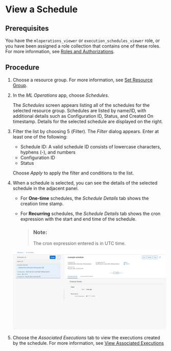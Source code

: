 <!-- loio18570047e4df4bda8074e053a706fd0a -->

<link rel="stylesheet" type="text/css" href="css/sap-icons.css"/>

# View a Schedule



<a name="loio18570047e4df4bda8074e053a706fd0a__prereq_nv2_wwp_kwb"/>

## Prerequisites

You have the `mloperations_viewer` or `execution_schedules_viewer` role, or you have been assigned a role collection that contains one of these roles. For more information, see [Roles and Authorizations](security-e4cf710.md#loio4ef8499d7a4945ec854e3b4590830bcc).



## Procedure

1.  Choose a resource group. For more information, see [Set Resource Group](set-resource-group-0c07728.md#loio0c077289f29d4147921fb07ab0f68b7f).

2.  In the *ML Operations* app, choose *Schedules*.

    The *Schedules* screen appears listing all of the schedules for the selected resource group. Schedules are listed by name/ID, with additional details such as Configuration ID, Status, and Created On timestamp. Details for the selected schedule are displayed on the right.

3.  Filter the list by choosing <span class="SAP-icons-V5"></span> \(Filter\). The *Filter* dialog appears. Enter at least one of the following:

    -   Schedule ID: A valid schedule ID consists of lowercase characters, hyphens \(-\), and numbers
    -   Configuration ID
    -   Status

    Choose *Apply* to apply the filter and conditions to the list.

4.  When a schedule is selected, you can see the details of the selected schedule in the adjacent panel.

    -   For **One-time** schedules, the *Schedule Details* tab shows the creation time stamp.
    -   For **Recurring** schedules, the *Schedule Details* tab shows the cron expression with the start and end time of the schedule.

        > ### Note:  
        > The cron expression entered is in UTC time.


    ![](images/View_Schedule_Details_d5592c2.png)

5.  Choose the *Associated Executions* tab to view the executions created by the schedule. For more information, see [View Associated Executions](view-associated-executions-c7c2307.md)


